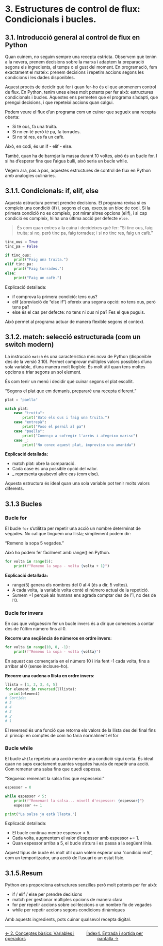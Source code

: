 # 3. Estructures de control de flux: Condicionals i bucles.

## 3.1. Introducció general al control de flux en Python

Quan cuinem, no seguim sempre una recepta estricta. Observem què tenim a la nevera, prenem decisions sobre la marxa i adaptem
la preparació segons els ingredients, el temps o el gust del moment. En programació, fem exactament el mateix: prenem decisions i repetim accions segons les condicions i les dades disponibles.

Aquest procés de decidir què fer i quan fer-ho és el que anomenem control de flux. En Python, tenim unes eines molt potents per fer això: estructures condicionals i bucles. Aquestes ens permeten que el programa s’adapti, que prengui decisions, i que
repeteixi accions quan calgui.


Podem veure el flux d’un programa com un cuiner que segueix una recepta oberta:

* Si té ous, fa una truita.
* Si no en té però té pa, fa torrades.
*  Si no té res, es fa un cafè.

Això, en codi, és un if - elif - else.


També, quan ha de barrejar la massa durant 10 voltes, això és un bucle for.
I si ha d’esperar fins que l’aigua bulli, això seria un bucle while.

Vegem ara, pas a pas, aquestes estructures de control de flux en Python amb analogies culinàries.


## 3.1.1. Condicionals: if, elif, else

Aquesta estructura permet prendre decisions. El programa revisa si es compleix una condició (if) i, segons el cas, executa un bloc de codi. Si la primera condició no es compleix, pot mirar altres opcions (elif), i si cap condició es compleix, hi ha una última acció per defecte `else`.

> És com quan entres a la cuina i decideixes què fer:  “Si tinc ous, faig truita; si no, però tinc pa, faig torrades; i si no tinc res, faig un cafè.”

```Python
tinc_ous = True
tinc_pa = False

if tinc_ous:
    print("Faig una truita.")
elif tinc_pa:
    print("Faig torrades.")
else:
    print("Faig un cafè.")
```

Explicació detallada:
* if comprova la primera condició: tens ous?
* elif (abreviació de “else if”) ofereix una segona opció: no tens ous, però tens pa?
* else és el cas per defecte: no tens ni ous ni pa? Fes el que puguis.

Això permet al programa actuar de manera flexible segons el context.





## 3.1.2. match: selecció estructurada (com un switch modern)

La instrucció `match` és una característica més nova de Python (disponible des de la versió 3.10). Permet comprovar múltiples valors possibles d’una sola variable, d’una manera molt llegible. És molt útil quan tens moltes opcions a triar segons un sol element.

És com tenir un menú i decidir què cuinar segons el plat escollit.

“Segons el plat que em demanis, prepararé una recepta diferent.”

```Python
plat = "paella"

match plat:
    case "truita":
        print("Bato els ous i faig una truita.")
    case "entrepà":
        print("Poso el pernil al pa")
    case "paella":
        print("Començo a sofregir l'arròs i afegeixo marisc")
    case _:
        print("No conec aquest plat, improviso una amanida")
```


**Explicació detallada:**
* match plat: obre la comparació.
* Cada case és una possible opció del valor.
* _ representa qualsevol altre cas (com else).

Aquesta estructura és ideal quan una sola variable pot tenir molts valors diferents.





## 3.1.3 Bucles

### Bucle for

El bucle `for` s’utilitza per repetir una acció un nombre determinat de vegades. No cal que tinguem una llista; simplement podem dir:

“Remeno la sopa 5 vegades.”

Això ho podem fer fàcilment amb range() en Python.

```Python
for volta in range(5):
    print(f"Remeno la sopa - volta {volta + 1}")
```

**Explicació detallada:**
* range(5) genera els nombres del 0 al 4 (és a dir, 5 voltes).
* A cada volta, la variable volta conté el número actual de la repetició.
* Sumem +1 perquè als humans ens agrada comptar des de l’1, no des de l’0.

### Bucle for invers

En cas que volguéssim fer un bucle invers és a dir que comences a contar des de l'últim número fins al 0.

**Recorre una seqüència de números en ordre invers:**
```Python
for volta in range(10, 0, -1):
    print(f"Remeno la sopa - volta {volta}")
```
En aquest cas començaria en el número 10 i iria fent -1 cada volta, fins a arribar al 0 (sense incloure-ho).

**Recorre una cadena o llista en ordre invers:**
```Python
llista = [1, 2, 3, 4, 5]
for element in reversed(lllista):
  print(element)
# Sortida:
# 5
# 4
# 3
# 2
# 1
```
El reversed és una funció que retorna els valors de la llista des del final fins al principi en comptes de com ho faria normalment el for

### Bucle while

El bucle `while` repeteix una acció mentre una condició sigui certa. És ideal quan no saps exactament quantes vegades hauràs de repetir una acció. Com remenar una salsa fins que quedi espessa.

“Segueixo remenant la salsa fins que espesseixi.”

```Python
espessor = 0

while espessor < 5:
    print(f"Remenant la salsa... nivell d'espessor: {espessor}")
    espessor += 1

print("La salsa ja està llesta.")
``` 

Explicació detallada:
* El bucle continua mentre espessor < 5.
* Cada volta, augmentem el valor d’espessor amb espessor += 1.
* Quan espessor arriba a 5, el bucle s’atura i es passa a la següent línia.

Aquest tipus de bucle és molt útil quan volem esperar una “condició real”, com un temporitzador, una acció de l’usuari o un estat físic.

## 3.1.5.Resum

Python ens proporciona estructures senzilles però molt potents per fer això:

* if / elif / else per prendre decisions
* match per gestionar múltiples opcions de manera clara
* for per repetir accions sobre col·leccions o un nombre fix de vegades
* while per repetir accions segons condicions dinàmiques

Amb aquests ingredients, pots cuinar qualsevol recepta digital.

---

<div style="justify-content: space-between;">
<p style="display:inline; display: flex; justify-content: space-between; width: auto;">
       <span><a href="/apunts/2-conceptes.html">← 2. Conceptes bàsics: Variables i operadors</a></span>
       <span><a href="/apunts">Índex</a></span>
       <span><a href="/apunts/4-entrada_sortida_input_print.html">4. Entrada i sortida per pantalla →</a></span>
</p>
</div>